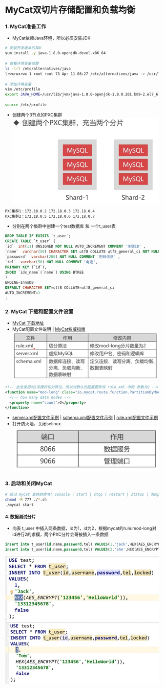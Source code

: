 # MyCat双切片存储配置和负载均衡

### 1. MyCat准备工作
- MyCat依赖Java环境，所以必须安装JDK
```bash
# 安装开发版本的JDK
yum install -y java-1.8.0-openjdk-devel.x86_64

# 查看环境变量位置
ls -lrt /etc/alternatives/java
lrwxrwxrwx 1 root root 73 Apr 11 08:27 /etc/alternatives/java -> /usr/lib/jvm/java-1.8.0-openjdk-1.8.0.201.b09-2.el7_6.x86_64/jre/bin/java

# 添加环境变量
vim /etc/profile
export JAVA_HOME=/usr/lib/jvm/java-1.8.0-openjdk-1.8.0.201.b09-2.el7_6.x86_64

source /etc/profile
```
- 创建两个3节点的PXC集群
![Mysql](./images/6-1.png)
```txt
PXC集群1：172.18.0.2 172.18.0.3 172.18.0.4
PXC集群2：172.18.0.5 172.18.0.6 172.18.0.7
```
- 分别在两个集群中创建一个test数据库 和 一个t_user表
```sql
DROP TABLE IF EXISTS `t_user`;
CREATE TABLE `t_user` (
`id`  int(11) UNSIGNED NOT NULL AUTO_INCREMENT COMMENT '主键ID' ,
`name`  varchar(50) CHARACTER SET utf8 COLLATE utf8_general_ci NOT NULL  COMMENT '名称信息',
`password`  varchar(200) NOT NULL COMMENT '密码信息' ,
`tel`  varchar(50) NOT NULL COMMENT '电话',
PRIMARY KEY (`id`),
INDEX `idx_name`(`name`) USING BTREE
)
ENGINE=InnoDB
DEFAULT CHARACTER SET=utf8 COLLATE=utf8_general_ci
AUTO_INCREMENT=1
;
```

### 2. MyCat 下载和配置文件设置 
- [MyCat 下载地址](http://dl.mycat.io/1.6.6.1/Mycat-server-1.6.6.1-release-20181031195535-linux.tar.gz)
- MyCat配置文件说明 | [MyCat权威指南](./source/mycat-definitive-guide.pdf)
![Mysql](./images/6-3.png)
```xml
<!-- 此处使用对2求模的切分算法，所以对默认的配置要修改 rule.xml 中的 参数为2 -->
<function name="mod-long" class="io.mycat.route.function.PartitionByMod">
  <!-- how many data nodes -->
  <property name="count">2</property>
</function>
```
- [server.xml配置文件示例](./source/mycat/conf/server.xml) | [schema.xml配置文件示例](./source/mycat/conf/schema.xml) | [rule.xml配置文件示例](./source/mycat/conf/rule.xml)
- 打开防火墙，关闭selinux 
![Mysql](./images/6-4.png)

### 3. 启动和关闭MyCat
```bash
# 启动 mycat 支持的命令{ console | start | stop | restart | status | dump }
chmod -R 777 ./*.sh
./mycat start
```

#### 4. 数据测试分片
- 向表 t_user 中插入两条数据，id为1，id为2，根据mycat的rule:mod-long对id进行2的求模，两个PXC分片会哥被插入一条数据
```sql
insert into t_user(id,name,password,tel) VALUES(1,'jack',HEX(AES_ENCRYPT('123456','helloword')),'12345679');
insert into t_user(id,name,password,tel) VALUES(2,'shm',HEX(AES_ENCRYPT('123456','helloword')),'12345679');
```
![Mysql](./images/6-5.png)
![Mysql](./images/6-6.png)

